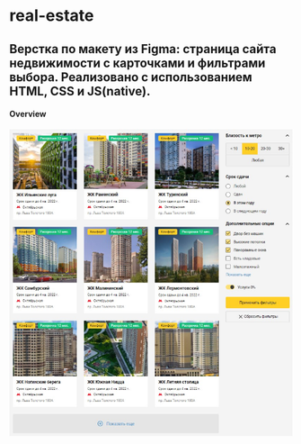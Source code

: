 # real-estate


<h2>Верстка по макету из Figma: страница сайта недвижимости с карточками и фильтрами выбора.
Реализовано с использованием HTML, CSS и JS(native).</h2>

<h4>Overview</h4>

<img src="overview_real-estate.jpg" />
